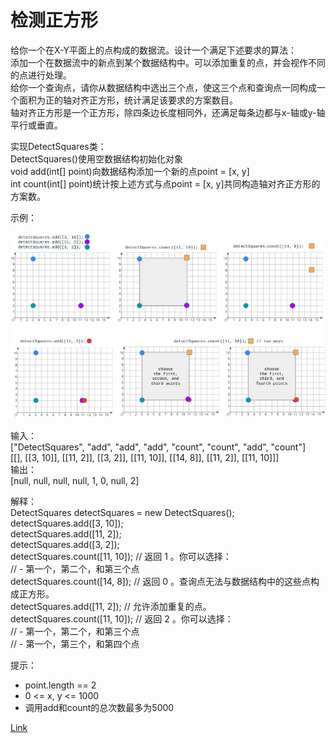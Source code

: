 <h1>检测正方形</h1>

给你一个在X-Y平面上的点构成的数据流。设计一个满足下述要求的算法：</br>
添加一个在数据流中的新点到某个数据结构中。可以添加重复的点，并会视作不同的点进行处理。</br>
给你一个查询点，请你从数据结构中选出三个点，使这三个点和查询点一同构成一个面积为正的轴对齐正方形，统计满足该要求的方案数目。</br>
轴对齐正方形是一个正方形，除四条边长度相同外，还满足每条边都与x-轴或y-轴平行或垂直。</br>

实现DetectSquares类：</br>
DetectSquares()使用空数据结构初始化对象</br>
void add(int[] point)向数据结构添加一个新的点point = [x, y]</br>
int count(int[] point)统计按上述方式与点point = [x, y]共同构造轴对齐正方形的方案数。</br>

示例：</br>
</br>![](./image/1.png)</br></br>
输入：</br>
["DetectSquares", "add", "add", "add", "count", "count", "add", "count"]</br>
[[], [[3, 10]], [[11, 2]], [[3, 2]], [[11, 10]], [[14, 8]], [[11, 2]], [[11, 10]]]</br>
输出：</br>
[null, null, null, null, 1, 0, null, 2]</br>

解释：</br>
DetectSquares detectSquares = new DetectSquares();</br>
detectSquares.add([3, 10]);</br>
detectSquares.add([11, 2]);</br>
detectSquares.add([3, 2]);</br>
detectSquares.count([11, 10]); // 返回 1 。你可以选择：</br>
//   - 第一个，第二个，和第三个点</br>
detectSquares.count([14, 8]);  // 返回 0 。查询点无法与数据结构中的这些点构成正方形。</br>
detectSquares.add([11, 2]);    // 允许添加重复的点。</br>
detectSquares.count([11, 10]); // 返回 2 。你可以选择：</br>
//   - 第一个，第二个，和第三个点</br>
//   - 第一个，第三个，和第四个点</br>

提示：
- point.length == 2
- 0 <= x, y <= 1000
- 调用add和count的总次数最多为5000

[Link](https://leetcode-cn.com/problems/detect-squares/)